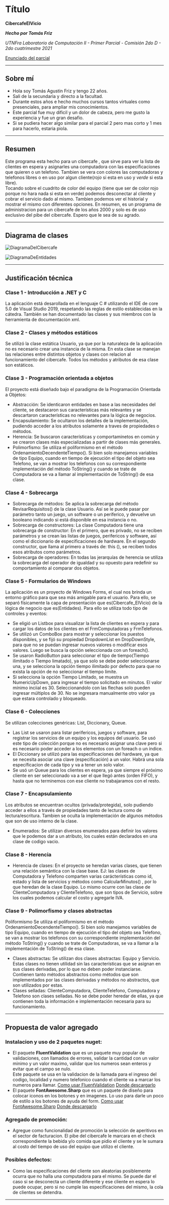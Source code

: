 # Título 

**CibercafeElVicio**

***Hecho por Tomás Friz***

*UTNFra Laboratorio de Computación II - Primer Parcial - Comisión 2do D - 2do cuatrimestre 2021*

[Enunciado del parcial](https://codeutnfra.github.io/programacion_2_laboratorio_2_apuntes/docs/evaluaciones/parciales/2d-primer-parcial/)

___
## Sobre mí

- Hola soy Tomás Agustin Friz y tengo 22 años. 
- Sali de la secundaria y directo a la facultad.
- Durante estos años e hecho muchos cursos tantos virtuales como presenciales, para ampliar mis conocimientos.
- Este parcial fue muy dificil y un dolor de cabeza, pero me gusto la experiencia y fue un gran desafio.
- Si se pudiera hacer algo similar para el parcial 2 pero mas corto y 1 mes para hacerlo, estaria piola.

___
## Resumen

Este programa esta hecho para un cibercafe ,  que sirve para ver la lista de clientes en espera y asignarles una computadora  con las especificaciones que quieren o un telefono. 
Tambien se vera  con colores las computadoras y telefonos  libres o en uso por algun cliente(*rojo* si esta en uso y *verde* si esta libre).  
Tocando sobre  el cuadrito de color del equipo (tiene que ser de color rojo porque no hara nada si esta en verde) podemos desconectar al cliente y cobrar el servicio dado al mismo.
Tambien podemos  ver el historial y mostrar el mismo con diferentes opciones.
En resumen, es un programa de administracion para un cibercafe de los años 2000 y solo es de uso exclusivo del pibe del cibercafe.
Espero que le sea de su agrado.
___
## Diagrama de clases

![DiagramaDelCibercafe](https://user-images.githubusercontent.com/36195779/136791776-1942f531-0ac4-46c1-92e0-6544403e32f9.png)

![DiagramaDeEntidades](https://user-images.githubusercontent.com/36195779/136791805-d460d552-a1d6-453b-a7be-9cd786b2f3ca.png)

___
## Justificación técnica

### Clase 1 -  Introducción a .NET y C #
La aplicación está desarollada en el lenguaje C # utilizando el IDE de core 5.0 de Visual Studio 2019, respetando las reglas de estilo establecidas en la cátedra. También se han documentado las clases y sus miembros con la herramienta de documentación xml.

### Clase 2 - Clases y métodos estáticos
Se utilizó la clase estática Usuario, ya que por la naturaleza de la aplicación no es necesario crear una instancia de la misma. En esta clase se manejan las relaciones entre distintos objetos y clases con relacion al funcionamiento del cibercafe. Todos los métodos y atributos de esa clase son estáticos.

### Clase 3 - Programación orientada a objetos
El proyecto está diseñado bajo el paradigma de la Programación Orientada a Objetos:
- Abstracción: Se identicaron entidades en base a las necesidades del cliente, se destacaron sus características más relevantes y se descartaron características no relevantes para la lógica de negocios.
- Encapsulamiento: Se ocultaron los detalles de la implementación, pudiendo acceder a los atributos solamente a traves de propiedades o métodos.
- Herencia: Se buscaron características y comportaminetos en común y se crearon clases más especializadas a partir de clases más generales.
- Polimorfismo: Se utiliza el poliformismo en el método OrdenamientoDecendenteTiempo(). Si bien solo manejamos variables de tipo Equipo, cuando en tiempo de ejecución el tipo del objeto sea Telefono, se van a mostrar los telefonos con su correspondiente implementación del método ToString() y cuando se trate de Computadora se va a llamar al implementación de ToString() de esa clase.

### Clase 4 - Sobrecarga
- Sobrecarga de métodos: Se aplica la sobrecarga del método RevisarRequisitos() de la clase Usuario. Así se le puede pasar por parámetro tanto un juego, un software o un periferico, y devuelve un booleano indicando si está disponible en esa instancia o no.
- Sobrecarga de constructores: La clase Computadora tiene una sobrecarga de constructor: En el primero, que es privado, no se reciben parámetros y se crean las listas de juegos, perifericos y software, así como el diccionario de especificaciones de hardware. En el segundo constructor, que llama al primero a través de: this (), se reciben todos esos atributos como parámetros.
- Sobrecarga de operadores: En todas las jerarquías de herencia se utiliza la sobrecarga del operador de igualdad y su opuesto para redefinir su comportamiento al comparar dos objetos.

### Clase 5 - Formularios de Windows
La aplicación es un proyecto de Windows Forms, el cual nos brinda un entorno gráfico para que sea más amigable para el usuario. Para ello, se separó físicamente la capa de presentación que es(Cibercafe_ElVicio) de la lógica de negocio que es(Entidades).
Para ello se utiliza todo tipo de controles y eventos:
- Se eligió un Listbox para visualizar la lista de clientes en espera y para cargar los datos de los clientes en el FrmComputadoras y FrmTelefonos.
- Se utilizó un ComboBox para mostrar y seleccionar los puestos disponibles, y se fijó su propiedad DropdownList en DropDownStyle, para que no se puedan ingresar nuevos valores o modificar esos valores. Luego se busca la opción seleccionada con un foreach().
- Se usaron RadioButton para seleccionar el tipo de tiempo(Tiempo ilimitado o Tiempo limatado), ya que solo se debe poder seleccionarse una, y se selecciona la opción tiempo ilimitado por defecto para que no exista la opción de no seleccionar el tiempo limite.
- Si selecciona la opción Tiempo Limitado, se muestra un NumericUpDown, para ingresar el tiempo solicitado en minutos. El valor mínimo inciial es 30. Seleccionandolo con las flechas solo pueden ingresar múltiplos de 30. No se ingresara manualmente otro valor ya que estara controlado y bloqueado.

### Clase 6 - Colecciones
Se utilizan colecciones genéricas: List, Diccionary, Queue.
- Las List se usaron para listar perifericos, juegos y software, para registrar los servicios de un equipo y los equipos del usuario. Se usó este tipo de colección porque no es necesario asignar una clave pero si es necesario poder acceder a los elementos con un foreach o un índice.
- El Diccionary se utilizó para las especificaciones del hardware, ya que se necesita asociar una clave (especificación) a un valor. Habrá una sola específicacion de cada tipo y va a tener un solo valor.
- Se usó un Queue para los clientes en espera, ya que siempre el próximo cliente en ser seleccionado va a ser el que llegó antes (orden FIFO), y hasta que no terminemos con ese cliente no trabajaramos con el resto.

### Clase 7 - Encapsulamiento
Los atributos se encuentran ocultos (privada/protegida), solo pudiendo acceder a ellos a través de propiedades tanto de lectura como de lectura/escritura. Tambien se oculta la implementación de algunos métodos que son de uso interno de la clase.
- Enumerados: Se utilizan diversos enumerados para definir los valores que le podemos dar a un atributo, los cuales están declarados en una clase de codigo vacio.

### Clase 8 - Herencia
- Herencia de clases:
En el proyecto se heredan varias clases, que tienen una relación semántica con la clase base. EJ: las clases de Computadora y Telefono comparten varias carácterísticas como id, estado y lista de servicios y métodos como CalcularMinutos() , por lo que heredan de la clase Equipo. Lo mismo ocurre con las clase de ClienteComputadora y ClienteTelefono, que son tipos de Servicio, sobre los cuales podemos calcular el costo y agregarle IVA.

### Clase 9 - Polimorfismo y clases abstractas
Poliformismo Se utiliza el poliformismo en el método OrdenamientoDecendenteTiempo(). Si bien solo manejamos variables de tipo Equipo, cuando en tiempo de ejecución el tipo del objeto sea Telefono, se van a mostrar los telefonos con su correspondiente implementación del método ToString() y cuando se trate de Computadoras, se va a llamar a la implementación de ToString() de esa clase.
- Clases abstractas: Se utilizan dos clases abstractas: Equipo y Servicio. Estas clases no tienen utilidad sin las características que se asignan en sus clases derivadas, por lo que no deben poder instanciarse. Contienen tanto métodos abstractos como métodos que son implementados por las clases derivadas y métodos no abstractos, que son utilizados por estas.
- Clases selladas: ClienteComputadora, ClienteTelefono, Computadora y Telefono son clases selladas. No se debe poder heredar de ellas, ya que contienen toda la información e implementación necesaria para su funcionamiento.

___
## Propuesta de valor agregado

### Instalacion y uso de 2 paquetes nuget:

- El paquete **FluentValidation** que es un paquete muy popular de validaciones, con llamados de errores, validar la cantidad con un valor minimo y un valor maximo, validar que los numeros sean enteros y evitar que el campo se nulo.  
Este paquete se usa en la validacion de la llamada para el ingreso del codigo, localidad y numero telefonico cuando el cliente va a marcar los numeros para llamar.
[Como usar FluentValidation](https://enmilocalfunciona.io/valida-tu-modelo-de-datos-con-fluentvalidation-en-c/)
[Donde descargarlo](https://fluentvalidation.net/)
- El  paquete **FontAwesome.Sharp** que es un paquete de diseño para colocar iconos en los botones y en imagenes. Lo uso para darle un poco de estilo a los botones de ayuda del form.
[Como usar FontAwesome.Sharp](https://www.youtube.com/watch?v=K2lgEPdhGcg)
[Donde descargarlo](https://www.nuget.org/packages/FontAwesome.Sharp/)

### Agregado de promoción:
- Agregue como funcionalidad de promoción la selección de aperitivos en el sector de facturacion.
El pibe del cibercafe le marcara en el check correspondiente la bebida y/o comida que pidio el cliente y se le sumara al costo del tiempo de uso del equipo que utilizo el cliente.

### Posibles defectos:
- Como las especificaciones del cliente son aleatorias posiblemente ocurra que no halla una computadora para el mismo.
Se puede dar el caso si se desconecta un cliente diferente y ese cliente en espera lo puede ocupar, pero si no cumple las especificaciones del mismo, la cola de clientes se detendra.

___
